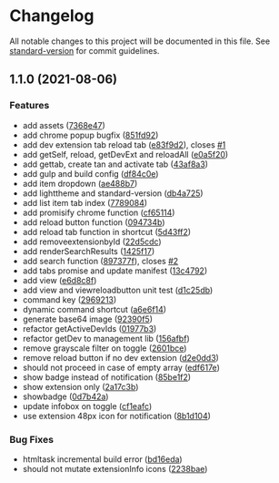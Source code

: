 # Changelog

All notable changes to this project will be documented in this file. See [standard-version](https://github.com/conventional-changelog/standard-version) for commit guidelines.

## 1.1.0 (2021-08-06)


### Features

* add assets ([7368e47](https://github.com/noxasch/shoji-extension-admin/commit/7368e47e7feccc9ec759820e6de77486cf7b37ba))
* add chrome popup bugfix ([851fd92](https://github.com/noxasch/shoji-extension-admin/commit/851fd92757ea9a40937097a5766d943fb8482b76))
* add dev extension tab reload tab ([e83f9d2](https://github.com/noxasch/shoji-extension-admin/commit/e83f9d2b82a67329794a482d238182d9d990fb4e)), closes [#1](https://github.com/noxasch/shoji-extension-admin/issues/1)
* add getSelf, reload, getDevExt and reloadAll ([e0a5f20](https://github.com/noxasch/shoji-extension-admin/commit/e0a5f20853c8fd2350d6235b528031c33582d988))
* add gettab, create tan and activate tab ([43af8a3](https://github.com/noxasch/shoji-extension-admin/commit/43af8a36c4f3595e0b1a95e160b4581c46bee2bc))
* add gulp and build config ([df84c0e](https://github.com/noxasch/shoji-extension-admin/commit/df84c0e3a901462f668610740728ab86bccf3436))
* add item dropdown ([ae488b7](https://github.com/noxasch/shoji-extension-admin/commit/ae488b78b71619724642b27a1a8fc21b02e97385))
* add lighttheme and standard-version ([db4a725](https://github.com/noxasch/shoji-extension-admin/commit/db4a72541db5e38c03f7abefd5c2b4e60ecb1354))
* add list item tab index ([7789084](https://github.com/noxasch/shoji-extension-admin/commit/7789084be49406514e47d6567cceaedc6c09b38d))
* add promisify chrome function ([cf65114](https://github.com/noxasch/shoji-extension-admin/commit/cf6511407486662e22e833181ad87dc9545c1992))
* add reload button function ([094734b](https://github.com/noxasch/shoji-extension-admin/commit/094734b17dbcc94ed7d239f284ca428b72a628e9))
* add reload tab function in shortcut ([5d43ff2](https://github.com/noxasch/shoji-extension-admin/commit/5d43ff223ac5cc13337cddb3836f8785ab754048))
* add removeextensionbyId ([22d5cdc](https://github.com/noxasch/shoji-extension-admin/commit/22d5cdcaf6e80e896be7082fce6c38206040a664))
* add renderSearchResults ([1425f17](https://github.com/noxasch/shoji-extension-admin/commit/1425f175a2aae1fa726af022d24f113bd3b09937))
* add search function ([897377f](https://github.com/noxasch/shoji-extension-admin/commit/897377f2d930ede83aeba7f206dcbd0b4850153f)), closes [#2](https://github.com/noxasch/shoji-extension-admin/issues/2)
* add tabs promise and update manifest ([13c4792](https://github.com/noxasch/shoji-extension-admin/commit/13c4792d0a58d33b0988b767ba9449229878a5fa))
* add view ([e6d8c8f](https://github.com/noxasch/shoji-extension-admin/commit/e6d8c8fde146abc256d8d0a377fa54583933ac48))
* add view and viewreloadbutton unit test ([d1c25db](https://github.com/noxasch/shoji-extension-admin/commit/d1c25dbe9132355c762fc56d12c291495046e6db))
* command key ([2969213](https://github.com/noxasch/shoji-extension-admin/commit/2969213dcee8da4d11bd2e7987ffbbb1d5523ac6))
* dynamic command shortcut ([a6e6f14](https://github.com/noxasch/shoji-extension-admin/commit/a6e6f14b5f40700597419efbc5484abdc936be96))
* generate base64 image ([92390f5](https://github.com/noxasch/shoji-extension-admin/commit/92390f59533ad339e94e12c8ae39fe0efba85874))
* refactor getActiveDevIds ([01977b3](https://github.com/noxasch/shoji-extension-admin/commit/01977b3fa58e3d39c80ba27ec317fa7f7effa4a9))
* refactor getDev to management lib ([156afbf](https://github.com/noxasch/shoji-extension-admin/commit/156afbf7688582d3048bc4df85882f48a472e9aa))
* remove grayscale filter on toggle ([2601bce](https://github.com/noxasch/shoji-extension-admin/commit/2601bce01eb9c03a5b74202d6c03fb45fb4198da))
* remove reload button if no dev extension ([d2e0dd3](https://github.com/noxasch/shoji-extension-admin/commit/d2e0dd3074e76e72823f8c757383ab26d464b8bc))
* should not proceed in case of empty array ([edf617e](https://github.com/noxasch/shoji-extension-admin/commit/edf617e07821d500a4e4b06998374c492b3dd8d9))
* show badge instead of notification ([85be1f2](https://github.com/noxasch/shoji-extension-admin/commit/85be1f2c53fa829456fc9128b01a34cce0bf5fbf))
* show extension only ([2a17c3b](https://github.com/noxasch/shoji-extension-admin/commit/2a17c3b4a1dbf4c48f5c4aaba66d085b0f980689))
* showbadge ([0d7b42a](https://github.com/noxasch/shoji-extension-admin/commit/0d7b42aa9d57df8664bad52dbbfbcaaa94f85c02))
* update infobox on toggle ([cf1eafc](https://github.com/noxasch/shoji-extension-admin/commit/cf1eafcfe7c4d19546c7c284e11aa2c5bd08590a))
* use extension 48px icon for notification ([8b1d104](https://github.com/noxasch/shoji-extension-admin/commit/8b1d104992f6ad29549135007cad948e21b0c723))


### Bug Fixes

* htmltask incremental build error ([bd16eda](https://github.com/noxasch/shoji-extension-admin/commit/bd16eda4f32dca21c82e1229fdad965bac558b06))
* should not mutate extensionInfo icons ([2238bae](https://github.com/noxasch/shoji-extension-admin/commit/2238baed1b56bd7db0bccbcbf409cb1ebf77f776))
